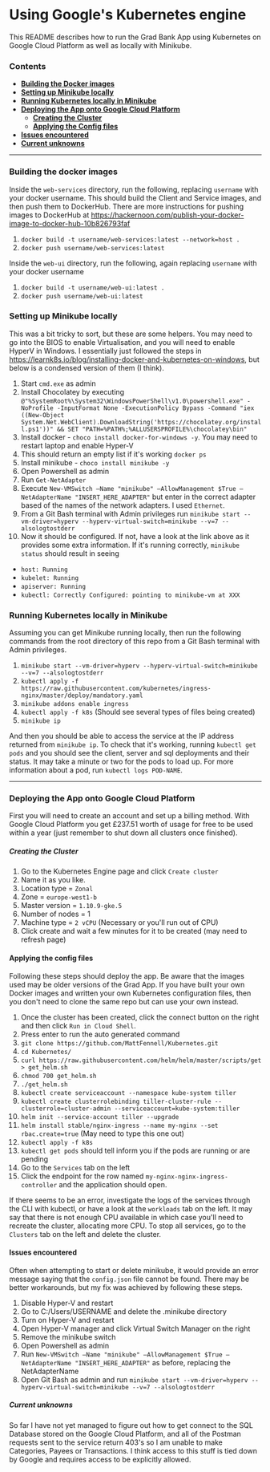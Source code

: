# Using Google's Kubernetes engine
This README describes how to run the Grad Bank App using Kubernetes on Google Cloud Platform as well as locally with Minikube.

### Contents
* [**Building the Docker images**](#building-the-docker-images)
* [**Setting up Minikube locally**](#setting-up-minikube-locally)
* [**Running Kubernetes locally in Minikube**](#running-kubernetes-locally-in-minikube)
* [**Deploying the App onto Google Cloud Platform**](#deploying-the-app-onto-google-cloud-platform)
  * [**Creating the Cluster**](#creating-the-cluster)
  * [**Applying the Config files**](#applying-the-config-files)
* [**Issues encountered**](#issues-encountered)
* [**Current unknowns**](#current-unknowns)
  
-----

### Building the docker images
Inside the `web-services` directory, run the following, replacing `username` with your docker username. This should build the Client and Service images, and then push them to DockerHub. There are more instructions for pushing images to DockerHub at https://hackernoon.com/publish-your-docker-image-to-docker-hub-10b826793faf

  1. `docker build -t username/web-services:latest --network=host .`
  1. `docker push username/web-services:latest`
  
Inside the `web-ui` directory, run the following, again replacing `username` with your docker username

  1. `docker build -t username/web-ui:latest .`
  1. `docker push username/web-ui:latest`  
  
### Setting up Minikube locally
This was a bit tricky to sort, but these are some helpers. You may need to go into the BIOS to enable Virtualisation, and you will need to enable HyperV in Windows. I essentially just followed the steps in https://learnk8s.io/blog/installing-docker-and-kubernetes-on-windows, but below is a condensed version of them (I think).

1. Start `cmd.exe` as admin
1. Install Chocolatey by executing `@"%SystemRoot%\System32\WindowsPowerShell\v1.0\powershell.exe" -NoProfile -InputFormat None -ExecutionPolicy Bypass -Command "iex ((New-Object System.Net.WebClient).DownloadString('https://chocolatey.org/install.ps1'))" && SET "PATH=%PATH%;%ALLUSERSPROFILE%\chocolatey\bin"`
1. Install docker - `choco install docker-for-windows -y`. You may need to restart laptop and enable Hyper-V
1. This should return an empty list if it's working `docker ps`
1. Install minikube - `choco install minikube -y`
1. Open Powershell as admin
1. Run `Get-NetAdapter`
1. Execute `New-VMSwitch –Name "minikube" –AllowManagement $True –NetAdapterName "INSERT_HERE_ADAPTER"` but enter in the correct adapter based of the names of the network adapters. I used `Ethernet`.
1. From a Git Bash terminal with Admin privileges run `minikube start --vm-driver=hyperv --hyperv-virtual-switch=minikube --v=7 --alsologtostderr`
1. Now it should be configured. If not, have a look at the link above as it provides some extra information. If it's running correctly, `minikube status` should result in seeing
  - `host: Running`
  - `kubelet: Running`
  - `apiserver: Running`
  - `kubectl: Correctly Configured: pointing to minikube-vm at XXX`


### Running Kubernetes locally in Minikube
Assuming you can get Minikube running locally, then run the following commands from the root directory of this repo from a Git Bash terminal with Admin privileges. 

1.  `minikube start --vm-driver=hyperv --hyperv-virtual-switch=minikube --v=7 --alsologtostderr`
1.  `kubectl apply -f https://raw.githubusercontent.com/kubernetes/ingress-nginx/master/deploy/mandatory.yaml`
1.  `minikube addons enable ingress`
1.  `kubectl apply -f k8s` (Should see several types of files being created)
1.  `minikube ip`

And then you should be able to access the service at the IP address returned from `minikube ip`. To check that it's working, running `kubectl get pods` and you should see the client, server and sql deployments and their status. It may take a minute or two for the pods to load up. For more information about a pod, run `kubectl logs POD-NAME`.

-----

### Deploying the App onto Google Cloud Platform
First you will need to create an account and set up a billing method. With Google Cloud Platform you get £237.51 worth of usage for free to be used within a year (just remember to shut down all clusters once finished). 

##### Creating the Cluster
1. Go to the Kubernetes Engine page and click `Create cluster`
1. Name it as you like. 
1. Location type = `Zonal`
1. Zone = `europe-west1-b`
1. Master version = `1.10.9-gke.5`
1. Number of nodes = 1
1. Machine type = `2 vCPU` (Necessary or you'll run out of CPU)
1. Click create and wait a few minutes for it to be created (may need to refresh page)


#### Applying the config files
Following these steps should deploy the app. Be aware that the images used may be older versions of the Grad App. If you have built your own Docker images and written your own Kubernetes configuration files, then you don't need to clone the same repo but can use your own instead.

1. Once the cluster has been created, click the connect button on the right and then click `Run in Cloud Shell`.
1. Press enter to run the auto generated command
1. `git clone https://github.com/MattFennell/Kubernetes.git`
1. `cd Kubernetes/`
1. `curl https://raw.githubusercontent.com/helm/helm/master/scripts/get > get_helm.sh`
1. `chmod 700 get_helm.sh`
1. `./get_helm.sh`
1. `kubectl create serviceaccount --namespace kube-system tiller`
1. `kubectl create clusterrolebinding tiller-cluster-rule --clusterrole=cluster-admin --serviceaccount=kube-system:tiller`
1. `helm init --service-account tiller --upgrade`
1. `helm install stable/nginx-ingress --name my-nginx --set rbac.create=true` (May need to type this one out)
1. `kubectl apply -f k8s`
1. `kubectl get pods` should tell inform you if the pods are running or are pending
1. Go to the `Services` tab on the left
1. Click the endpoint for the row named `my-nginx-nginx-ingress-controller` and the application should open. 

If there seems to be an error, investigate the logs of the services through the CLI with kubectl, or have a look at the `workloads` tab on the left. It may say that there is not enough CPU available in which case you'll need to recreate the cluster, allocating more CPU. To stop all services, go to the `Clusters` tab on the left and delete the cluster.

#### Issues encountered
Often when attempting to start or delete minikube, it would provide an error message saying that the `config.json` file cannot be found. There may be better workarounds, but my fix was achieved by following these steps.

1. Disable Hyper-V and restart
1. Go to C:/Users/USERNAME and delete the .minikube directory
1. Turn on Hyper-V and restart
1. Open Hyper-V manager and click Virtual Switch Manager on the right
1. Remove the minikube switch
1. Open Powershell as admin
1. Run `New-VMSwitch –Name "minikube" –AllowManagement $True –NetAdapterName "INSERT_HERE_ADAPTER"` as before, replacing the NetAdapterName
1. Open Git Bash as admin and run `minikube start --vm-driver=hyperv --hyperv-virtual-switch=minikube --v=7 --alsologtostderr
`

##### Current unknowns
So far I have not yet managed to figure out how to get connect to the SQL Database stored on the Google Cloud Platform, and all of the Postman requests sent to the service return 403's so I am unable to make Categories, Payees or Transactions. I think access to this stuff is tied down by Google and requires access to be explicitly allowed.

